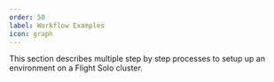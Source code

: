 ```yaml
---
order: 50
label: Workflow Examples
icon: graph
---
```


This section describes multiple step by step processes to setup up an environment on a Flight Solo cluster.